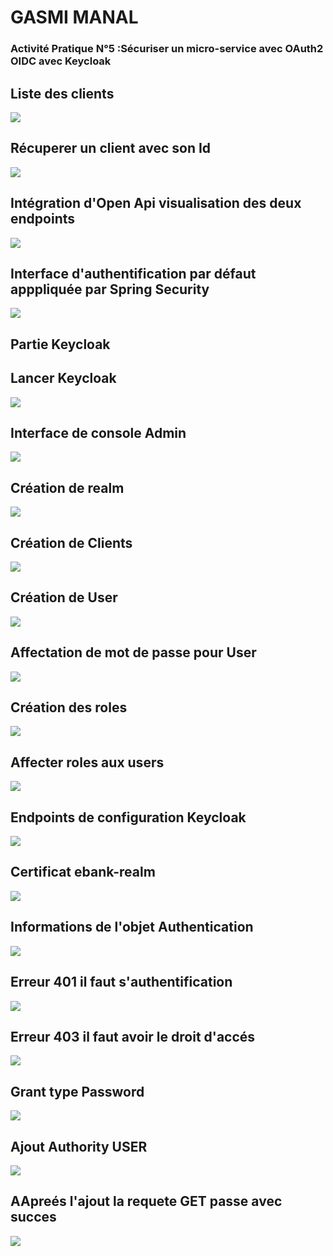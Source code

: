 <h1>GASMI MANAL</h1>
<h3>Activité Pratique N°5 :Sécuriser un micro-service avec OAuth2 OIDC avec Keycloak  </h3>

<h2> Liste des clients </h2>
<img src="captures/part2/listecustomers.png">
<h2>Récuperer un client avec son Id</h2>
<img src="captures/part2/recupereruncustomer.png">
<h2>Intégration d'Open Api visualisation des deux endpoints</h2>
<img src="captures/part2/swaggeropenapi%20deux%20endpoints.png">
<h2>Interface d'authentification par défaut apppliquée par Spring Security</h2>
<img src="captures/part2/interface%20d'authentification%20par%20defaut%20applique%20par%20spring%20security.png">
<h2>Partie Keycloak</h2>
<h2>Lancer Keycloak</h2>
<img src="captures/part2/lancerkeycloak.png">
<h2>Interface de console Admin</h2>
<img src="captures/part2/consoleadminkeycloak.png">
<h2>Création de realm</h2>
<img src="captures/part2/createrealm.png">
<h2>Création de Clients</h2>
<img src="captures/part2/createclient%20ebank.png">
<h2>Création de User</h2>
<img src="captures/part2/createuser.png">
<h2>Affectation de mot de passe pour User</h2>
<img src="captures/part2/setpasswordtouser.png">
<h2>Création des roles </h2>
<img src="captures/part2/create%20roleuser.png">
<h2>Affecter roles aux users</h2>
<img src="captures/part2/assignrolestouser1.png">
<h2>Endpoints de configuration Keycloak</h2>
<img src="captures/part2/endpointsconfiguration%20keycloak.png">
<h2>Certificat ebank-realm</h2>
<img src="captures/part2/certificat%20ebank-realm.png">
<h2>Informations de l'objet Authentication</h2>
<img src="captures/part2/infosobjetauthentication.png">
<h2>Erreur 401 il faut s'authentification</h2>
<img src="captures/part2/reqcamarche%20pas%20err%20401%20faut%20s'authentifier.png">
<h2>Erreur 403 il faut avoir le droit d'accés</h2>
<img src="captures/part2/err403pasledroitd'acces.png">
<h2>Grant type Password</h2>
<img src="captures/part2/grant_typepassword%20.png">
<h2>Ajout Authority USER</h2>
<img src="captures/part2/ajoutauthorityUSER.png">
<h2>AApreés l'ajout la requete GET passe avec succes</h2>
<img src="captures/part2/apresaddaccesstokenreqpasse.png">






